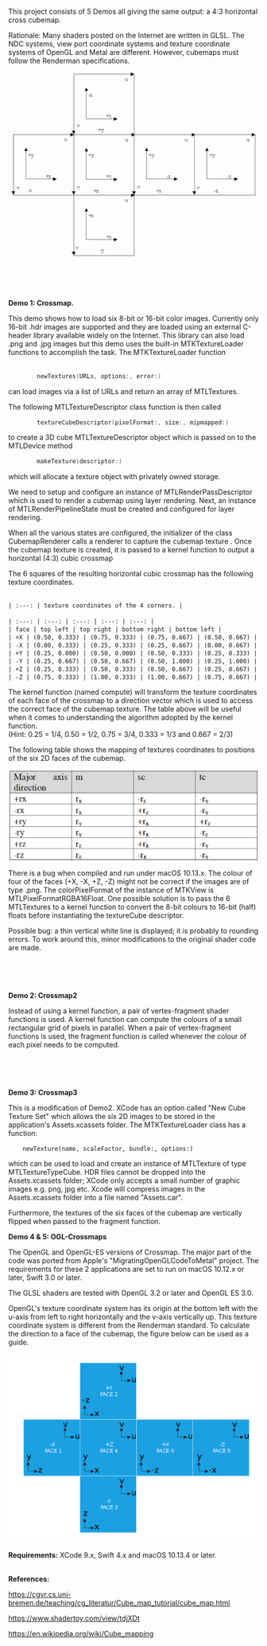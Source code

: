 This project consists of 5 Demos all giving the same output: a 4:3 horizontal cross cubemap.

Rationale: Many shaders posted on the Internet are written in GLSL. The NDC systems, view port coordinate systems and texture coordinate systems of OpenGL and Metal are different. However, cubemaps must follow the Renderman specifications.

![screenshot](RendermanCubemap.png)

<br />
<br />
<br />

**Demo 1: Crossmap.** 

This demo shows how to load six 8-bit or 16-bit color images. Currently only 16-bit .hdr images are supported and they are loaded using an external C-header library available widely on the Internet. This library can also load .png and .jpg images but this demo uses the built-in MTKTextureLoader functions to accomplish the task. The MTKTextureLoader function 

```swift

        newTextures(URLs, options:, error:)
```

can load images via a list of URLs and return an array of MTLTextures.


The following MTLTextureDescriptor class function is then  called

```swift
        textureCubeDescriptor(pixelFormat:, size:, mipmapped:)
```

to create a 3D cube MTLTextureDescriptor object which is passed on to the  MTLDevice method

```swift
        makeTexture(descriptor:)
```

which will allocate a texture object with privately owned storage.

We need to setup and configure an instance of MTLRenderPassDescriptor which is used to render a cubemap using layer rendering. Next, an instance of MTLRenderPipelineState must be created and configured for layer rendering.

When all the various states are configured, the initializer of the class CubemapRenderer calls a renderer to capture the cubemap texture . Once the cubemap texture is created, it is passed to a kernel function to output a horizontal (4:3) cubic crossmap

The 6 squares of the resulting horizontal cubic crossmap has the following texture coordinates.

```

| :---: | texture coordinates of the 4 corners. |
                
| :---: | :---: | :---: | :---: | :---: |
| face | top left | top right | bottom right | bottom left |
| +X | (0.50, 0.333) | (0.75, 0.333) | (0.75, 0.667) | (0.50, 0.667) |
| -X | (0.00, 0.333) | (0.25, 0.333) | (0.25, 0.667) | (0.00, 0.667) |
| +Y | (0.25, 0.000) | (0.50, 0.000) | (0.50, 0.333) | (0.25, 0.333) |
| -Y | (0.25, 0.667) | (0.50, 0.667) | (0.50, 1.000) | (0.25, 1.000) |
| +Z | (0.25, 0.333) | (0.50, 0.333) | (0.50, 0.667) | (0.25, 0.667) |
| -Z | (0.75, 0.333) | (1.00, 0.333) | (1.00, 0.667) | (0.75, 0.667) |

```

The kernel function (named compute) will transform the texture coordinates of each face of the crossmap to a direction vector which is used to access the correct face of the cubemap texture. The table above will be useful when it comes to understanding the algorithm adopted by the kernel function.  
(Hint: 0.25 = 1/4, 0.50 = 1/2, 0.75 = 3/4, 0.333 = 1/3 and 0.667 = 2/3)

The following table shows the mapping of textures coordinates to positions of the six 2D faces of the cubemap.

![screenshot](LookupTable.png)



There is a bug when compiled and run under macOS 10.13.x. The colour of four of the faces (+X, -X, +Z, -Z) might not be correct if the images are of type .png. The colorPixelFormat of the instance of MTKView is MTLPixelFormatRGBA16Float. One possible solution is to pass the 6 MTLTextures to a kernel function to convert the 8-bit colours to 16-bit (half) floats before instantiating the textureCube descriptor.

Possible bug: a thin vertical white line is displayed; it is probably to rounding errors. To work around this, minor modifications to the original shader code are made.

<br />
<br />
<br />

**Demo 2: Crossmap2**

Instead of using a kernel function, a pair of vertex-fragment shader functions is used. A kernel function can compute the colours of a small rectangular grid of pixels in parallel. When a  pair of vertex-fragment functions is used, the fragment function is called whenever the colour of each pixel needs to be computed.


<br />
<br />
<br />

**Demo 3: Crossmap3**

This is a modification of Demo2. XCode has an option called "New Cube Texture Set" which allows the six 2D images to be stored in the application's Assets.xcassets folder. The MTKTextureLoader class has a function:

        newTexture(name, scaleFactor, bundle:, options:)

which can be used to load and create an instance of MTLTexture of type MTLTextureTypeCube. HDR files cannot be dropped into the Assets.xcassets folder; XCode only accepts a small number of graphic images e.g. png, jpg etc. Xcode will compress images in the Assets.xcassets folder  into a file named "Assets.car".

Furthermore, the textures of the six faces of the cubemap are vertically flipped when passed to the fragment function.


**Demo 4 & 5: OGL-Crossmaps**

The OpenGL and OpenGL-ES versions of Crossmap. The major part of the code was ported from Apple's "MigratingOpenGLCodeToMetal" project. The requirements for these 2 applications are set to run on macOS 10.12.x or later, Swift 3.0 or later.

The GLSL shaders are tested with OpenGL 3.2 or later and OpenGL ES 3.0.

OpenGL's texture coordinate system has its origin at the bottom left with the u-axis from left to right horizontally and the v-axis vertically up.  This texture coordinate system is different from the Renderman standard. To calculate the direction to a face of the cubemap, the figure below can be used as a guide.

![screenshot](OGLCubemap.png)


**Requirements:** XCode 9.x, Swift 4.x and macOS 10.13.4 or later.
<br />
<br />

**References:**


https://cgvr.cs.uni-bremen.de/teaching/cg_literatur/Cube_map_tutorial/cube_map.html


https://www.shadertoy.com/view/tdjXDt


https://en.wikipedia.org/wiki/Cube_mapping

